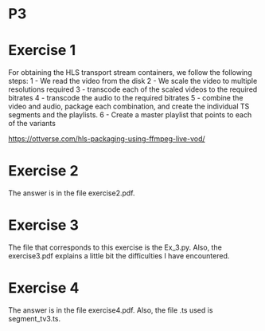 # P3
# Exercise 1

For obtaining the HLS transport stream containers, we follow the following steps:
  1 - We read the video from the disk
  2 - We scale the video to multiple resolutions required
  3 - transcode each of the scaled videos to the required bitrates
  4 - transcode the audio to the required bitrates
  5 - combine the video and audio, package each combination, and create the individual TS segments and the playlists.
  6 - Create a master playlist that points to each of the variants
  
https://ottverse.com/hls-packaging-using-ffmpeg-live-vod/

# Exercise 2
The answer is in the file exercise2.pdf.

# Exercise 3
The file that corresponds to this exercise is the Ex_3.py. Also, the exercise3.pdf explains a little bit the difficulties I have encountered.

# Exercise 4
The answer is in the file exercise4.pdf. Also, the file .ts used is segment_tv3.ts.
